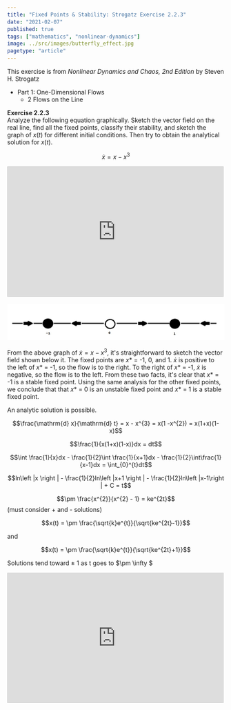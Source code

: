 ```yaml
---
title: "Fixed Points & Stability: Strogatz Exercise 2.2.3"
date: "2021-02-07"
published: true
tags: ["mathematics", "nonlinear-dynamics"]
image: ../src/images/butterfly_effect.jpg
pagetype: "article"
---
```


This exercise is from *Nonlinear Dynamics and Chaos, 2nd Edition* by Steven H. Strogatz

- Part 1: One-Dimensional Flows
  - 2 Flows on the Line


**Exercise 2.2.3**  
Analyze the following equation graphically. Sketch the vector field on the real line, find all the fixed points, classify their stability, and sketch the graph of $x(t)$ for different initial conditions. Then try to obtain the analytical solution for $x(t)$.

$$\dot {x} = x - x^{3}$$

<iframe src="https://www.desmos.com/calculator/ysouxtxafy?embed" width="500px" height="300px" style="border: 1px solid #ccc" frameborder=0></iframe>

![vector field](./images/vector_field_2-2-3.jpg)

From the above graph of $\dot {x} = x - x^{3}$, it's straightforward to sketch the vector field shown below it. The fixed points are $x*$ = -1, 0, and 1. $\dot {x}$ is positive to the left of $x*$ = -1, so the flow is to the right. To the right of $x*$ = -1, $\dot {x}$ is negative, so the flow is to the left. From these two facts, it's clear that $x*$ = -1 is a stable fixed point. Using the same analysis for the other fixed points, we conclude that that $x*$ = 0 is an unstable fixed point and $x*$ = 1 is a stable fixed point.

An analytic solution is possible.

$$\frac{\mathrm{d} x}{\mathrm{d} t} = x - x^{3} = x(1 -x^{2}) = x(1+x)(1-x)$$

$$\frac{1}{x(1+x)(1-x)}dx = dt$$

$$\int \frac{1}{x}dx - \frac{1}{2}\int \frac{1}{x+1}dx - \frac{1}{2}\int\frac{1}{x-1}dx = \int_{0}^{t}dt$$

$$ln\left |x  \right | - \frac{1}{2}ln\left |x+1 \right | - \frac{1}{2}ln\left |x-1\right | + C = t$$

$$\pm \frac{x^{2}}{x^{2} - 1} = ke^{2t}$$ (must consider + and - solutions)

$$x(t) = \pm \frac{\sqrt{k}e^{t}}{\sqrt{ke^{2t}-1}}$$

and

$$x(t) = \pm \frac{\sqrt{k}e^{t}}{\sqrt{ke^{2t}+1}}$$

Solutions tend toward $\pm \ 1$ as t goes to $\pm \infty $

<iframe src="https://www.desmos.com/calculator/rylvicwlql?embed" width="500px" height="300px" style="border: 1px solid #ccc" frameborder=0></iframe>

